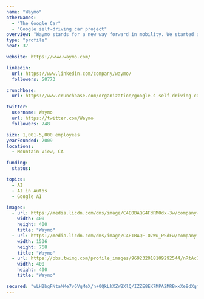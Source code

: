 ```yaml
---
name: "Waymo"
otherNames:
  - "The Google Car"
  - "Google self-driving car project"
overview: "Waymo stands for a new way forward in mobility. We started as the Google self-driving car project in 2009, and became an independent self-driving technology company under Alphabet in 2016. Our mission is to make it safer and easier for people and things to move around."
type: "profile"
heat: 37

website: https://www.waymo.com/

linkedin:
  url: https://www.linkedin.com/company/waymo/
  followers: 50773

crunchbase:
  url: https://www.crunchbase.com/organization/google-s-self-driving-car-project

twitter:
  username: Waymo
  url: https://twitter.com/Waymo
  followers: 748

size: 1,001-5,000 employees
yearFounded: 2009
locations:
  - Mountain View, CA

funding:
  status: 

topics:
  - AI
  - AI in Autos
  - Google AI

images:
  - url: https://media.licdn.com/dms/image/C4E0BAQG4FdRM0dx-3w/company-logo_400_400/0?e=1574899200&v=beta&t=BGq43aawjZxvQgxPaRaURUv_c6Ha8P_ObOgEcjbJFfk
    width: 400
    height: 400
    title: "Waymo"
  - url: https://media.licdn.com/dms/image/C4E1BAQE-O7Wu_PSdFw/company-background_10000/0?e=1566795600&v=beta&t=2zEJ9YrjoSVB-zbcqQcEDu1j9Fq7UlXmiY4h1WYC91A
    width: 1536
    height: 768
    title: "Waymo"
  - url: https://pbs.twimg.com/profile_images/969232018109292544/nRtAcIv0_400x400.jpg
    width: 400
    height: 400
    title: "Waymo"

secured: "wLH2bgFNtaMMe7v6VgMeX/n+0QkLhXZWBXlQ/IZZE8EK7MPA2MRBxxXe8dXgfu4zeCxZdyS5rd2UiHRDsgOc7eXkiPvWnqOD5h9ZUbDgQ6pY7zGdWdzexQGdt4hKXDT742Lf7ChMhClIW0KS6U7dXl0pqXVhlEkhSHqfJ2sFU1v4kjC6pu5np/ez//5GF2yhNT9ObRdL0JISRGGexWUh+iWI/CLGhpuQ9ILih38hv2FRfZQDQgjJxPNsHTfBp/CRqdWjQq/a+pJT+2jRnU7EBg==;i4ww1MC0NCuJobzFHbWW3A=="
---
```


